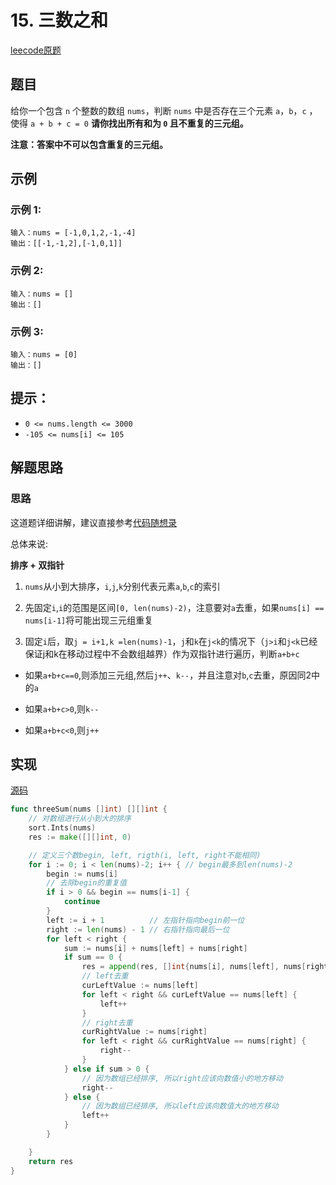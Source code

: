 # 15. 三数之和

[leecode原题](https://leetcode.cn/problems/3sum/)

## 题目
给你一个包含 `n` 个整数的数组 `nums`，判断 `nums` 中是否存在三个元素 `a`，`b`，`c` ，使得 `a + b + c = 0` **请你找出所有和为 `0` 且不重复的三元组。**

**注意：答案中不可以包含重复的三元组。**

## 示例

### 示例 1:

```text
输入：nums = [-1,0,1,2,-1,-4]
输出：[[-1,-1,2],[-1,0,1]]
```

### 示例 2:

```text
输入：nums = []
输出：[]
```

### 示例 3:

```text
输入：nums = [0]
输出：[]
```

## 提示：
- `0 <= nums.length <= 3000`
- `-105 <= nums[i] <= 105`

## 解题思路

### 思路

这道题详细讲解，建议直接参考[代码随想录](https://programmercarl.com/0015.三数之和.html)

总体来说:

**排序 + 双指针**

1. `nums`从小到大排序，`i`,`j`,`k`分别代表元素`a`,`b`,`c`的索引

2. 先固定`i`,`i`的范围是区间`[0, len(nums)-2)`，注意要对`a`去重，如果`nums[i] == nums[i-1]`将可能出现三元组重复

3. 固定`i`后，取`j = i+1,k =len(nums)-1`，`j`和`k`在`j<k`的情况下（`j>i`和`j<k`已经保证j和k在移动过程中不会数组越界）作为双指针进行遍历，判断`a+b+c`

  - 如果`a+b+c==0`,则添加三元组,然后`j++`、`k--`，并且注意对`b`,`c`去重，原因同2中的`a`

  - 如果`a+b+c>0`,则`k--`

  - 如果`a+b+c<0`,则`j++`

## 实现

[源码](./code/15-3sum/main.go)
```go
func threeSum(nums []int) [][]int {
	// 对数组进行从小到大的排序
	sort.Ints(nums)
	res := make([][]int, 0)

	// 定义三个数begin, left, rigth(i, left, right不能相同)
	for i := 0; i < len(nums)-2; i++ { // begin最多到len(nums)-2
		begin := nums[i]
		// 去除begin的重复值
		if i > 0 && begin == nums[i-1] {
			continue
		}
		left := i + 1          // 左指针指向begin前一位
		right := len(nums) - 1 // 右指针指向最后一位
		for left < right {
			sum := nums[i] + nums[left] + nums[right]
			if sum == 0 {
				res = append(res, []int{nums[i], nums[left], nums[right]})
				// left去重
				curLeftValue := nums[left]
				for left < right && curLeftValue == nums[left] {
					left++
				}
				// right去重
				curRightValue := nums[right]
				for left < right && curRightValue == nums[right] {
					right--
				}
			} else if sum > 0 {
				// 因为数组已经排序, 所以right应该向数值小的地方移动
				right--
			} else {
				// 因为数组已经排序, 所以left应该向数值大的地方移动
				left++
			}
		}

	}
	return res
}
```
